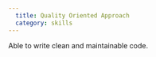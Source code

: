 ```yaml
---
  title: Quality Oriented Approach
  category: skills
---
```


Able to write clean and maintainable code.
